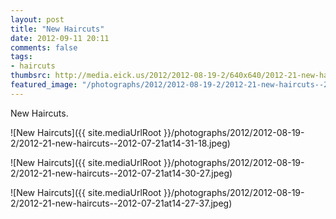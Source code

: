 ```yaml
---
layout: post
title: "New Haircuts"
date: 2012-09-11 20:11
comments: false
tags:
- haircuts
thumbsrc: http://media.eick.us/2012/2012-08-19-2/640x640/2012-21-new-haircuts--2012-07-21at14-30-27.jpeg
featured_image: "/photographs/2012/2012-08-19-2/2012-21-new-haircuts--2012-07-21at14-31-18.jpeg"
---
```

New Haircuts.

![New Haircuts]({{ site.mediaUrlRoot }}/photographs/2012/2012-08-19-2/2012-21-new-haircuts--2012-07-21at14-31-18.jpeg)


![New Haircuts]({{ site.mediaUrlRoot }}/photographs/2012/2012-08-19-2/2012-21-new-haircuts--2012-07-21at14-30-27.jpeg)


![New Haircuts]({{ site.mediaUrlRoot }}/photographs/2012/2012-08-19-2/2012-21-new-haircuts--2012-07-21at14-27-37.jpeg)


